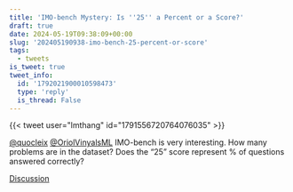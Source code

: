 ```yaml
---
title: 'IMO-bench Mystery: Is ''25'' a Percent or a Score?'
draft: true
date: 2024-05-19T09:38:09+00:00
slug: '202405190938-imo-bench-25-percent-or-score'
tags:
  - tweets
is_tweet: true
tweet_info:
  id: '1792021900010598473'
  type: 'reply'
  is_thread: False
---
```




{{< tweet user="lmthang" id="1791556720764076035" >}}

[@quocleix](https://x.com/quocleix) [@OriolVinyalsML](https://x.com/OriolVinyalsML) IMO-bench is very interesting. How many problems are in the dataset? Does the “25” score represent % of questions answered correctly?

[Discussion](https://x.com/sytelus/status/1792021900010598473)

